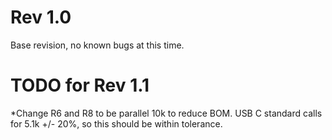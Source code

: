 # Rev 1.0
Base revision, no known bugs at this time.

# TODO for Rev 1.1
*Change R6 and R8 to be parallel 10k to reduce BOM. USB C standard calls for 5.1k +/- 20%, so this should be within tolerance.